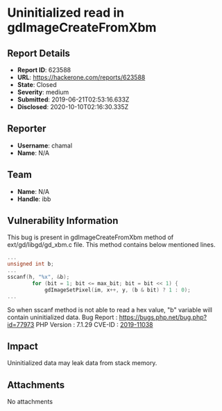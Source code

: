 # Uninitialized read in gdImageCreateFromXbm

## Report Details
- **Report ID**: 623588
- **URL**: https://hackerone.com/reports/623588
- **State**: Closed
- **Severity**: medium
- **Submitted**: 2019-06-21T02:53:16.633Z
- **Disclosed**: 2020-10-10T02:16:30.335Z

## Reporter
- **Username**: chamal
- **Name**: N/A

## Team
- **Name**: N/A
- **Handle**: ibb

## Vulnerability Information
This bug is present in gdImageCreateFromXbm method of ext/gd/libgd/gd_xbm.c file.
This method contains below mentioned lines.
```c
...
unsigned int b;
...
sscanf(h, "%x", &b);
		for (bit = 1; bit <= max_bit; bit = bit << 1) {
			gdImageSetPixel(im, x++, y, (b & bit) ? 1 : 0);
...
```

So when sscanf method is not able to read a hex value, "b" variable will contain uninitialized data.
Bug Report : https://bugs.php.net/bug.php?id=77973
PHP Version : 7.1.29
CVE-ID : [2019-11038](https://cve.mitre.org/cgi-bin/cvename.cgi?name=CVE-2019-11038)

## Impact

Uninitialized data may leak data from stack memory.

## Attachments
No attachments
